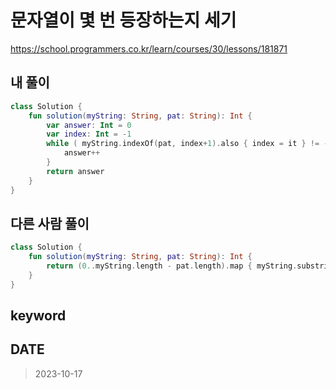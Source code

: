 # 문자열이 몇 번 등장하는지 세기

https://school.programmers.co.kr/learn/courses/30/lessons/181871

## 내 풀이

```kt
class Solution {
    fun solution(myString: String, pat: String): Int {
        var answer: Int = 0
        var index: Int = -1
        while ( myString.indexOf(pat, index+1).also { index = it } != -1  ) {
            answer++
        }
        return answer
    }
}
```

## 다른 사람 풀이

```kt
class Solution {
    fun solution(myString: String, pat: String): Int {
        return (0..myString.length - pat.length).map { myString.substring(it, it + pat.length) }.count { it == pat }
    }
}
```

## keyword

## DATE

> 2023-10-17
